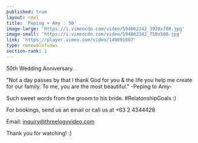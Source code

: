 ```yaml
---
published: true
layout: reel
title: 'Peping + Amy : 50'
image-large: 'https://i.vimeocdn.com/video/594862342_1920x700.jpg'
image-small: 'https://i.vimeocdn.com/video/594862342_750x500.jpg'
link: 'https://player.vimeo.com/video/149891087'
type: renewalofvows
section-rank: 1
---
```

50th Wedding Anniversary. 

"Not a day passes by that I thank God for you & the life you help me create for our family. To me, you are the most beautiful." -Peping to Amy-

Such sweet words from the groom to his bride. #RelatonshipGoals :)

For bookings, send us an email or call us at +63 2 4344428

Email: inquiry@threelogyvideo.com

Thank you for watching! :)
